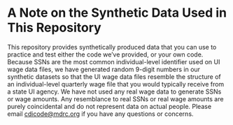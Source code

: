 # A Note on the Synthetic Data Used in This Repository 

This repository provides synthetically produced data that you can use to practice and test either the code we’ve provided, or your own code. Because SSNs are the most common individual-level identifier used on UI wage data files, we have generated random 9-digit numbers in our synthetic datasets so that the UI wage data files resemble the structure of an individual-level quarterly wage file that you would typically receive from a state UI agency. We have not used any real wage data to generate SSNs or wage amounts. Any resemblance to real SSNs or real wage amounts are purely coincidental and do not represent data on actual people. Please email cdicode@mdrc.org if you have any questions or concerns. 

